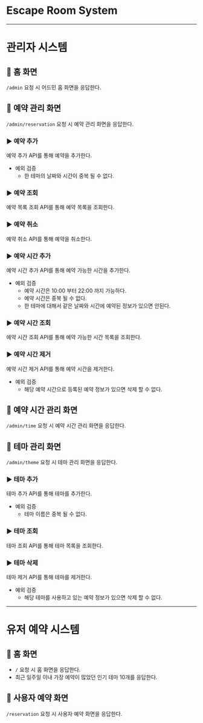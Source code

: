 # Escape Room System

---

# 관리자 시스템

## 📌 홈 화면

`/admin` 요청 시 어드민 홈 화면을 응답한다.

## 📌 예약 관리 화면

`/admin/reservation` 요청 시 예약 관리 화면을 응답한다.

### ▶️ 예약 추가

예약 추가 API를 통해 예약을 추가한다.

- 예외 검증
    - 한 테마의 날짜와 시간이 중복 될 수 없다.

### ▶️ 예약 조회

예약 목록 조회 API를 통해 예약 목록을 조회한다.

### ▶️ 예약 취소

예약 취소 API를 통해 예약을 취소한다.

### ▶️ 예약 시간 추가

예약 시간 추가 API를 통해 예약 가능한 시간을 추가한다.

- 예외 검증
    - 예약 시간은 10:00 부터 22:00 까지 가능하다.
    - 예약 시간은 중복 될 수 없다.
    - 한 테마에 대해서 같은 날짜와 시간에 예약된 정보가 있으면 안된다.

### ▶️ 예약 시간 조회

에약 시간 조회 API를 통해 예약 가능한 시간 목록을 조회한다.

### ▶️ 예약 시간 제거

예약 시간 제거 API를 통해 예약 시간을 제거한다.

- 예외 검증
    - 해당 예약 시간으로 등록된 예약 정보가 있으면 삭제 할 수 없다.

## 📌 예약 시간 관리 화면

`/admin/time` 요청 시 예약 시간 관리 화면을 응답한다.

## 📌 테마 관리 화면

`/admin/theme` 요청 시 테마 관리 화면을 응답한다.

### ▶️ 테마 추가

테마 추가 API를 통해 테마를 추가한다.

- 예외 검증
    - 테마 이름은 중복 될 수 없다.

### ▶️ 테마 조회

테마 조회 API를 통해 테마 목록을 조회한다.

### ▶️ 테마 삭제

테마 제거 API를 통해 테마를 제거한다.

- 예외 검증
    - 해당 테마를 사용하고 있는 예약 정보가 있으면 삭제 할 수 없다.

---

# 유저 예약 시스템

## 📌 홈 화면

- `/` 요청 시 홈 화면을 응답한다.
- 최근 일주일 이내 가장 예약이 많았던 인기 테마 10개를 응답한다.

## 📌 사용자 예약 화면

`/reservation` 요청 시 사용자 예약 화면을 응답한다.

